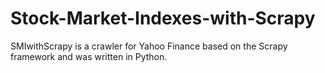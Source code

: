 # Stock-Market-Indexes-with-Scrapy
SMIwithScrapy is a crawler for Yahoo Finance based on the Scrapy framework and was written in Python.
